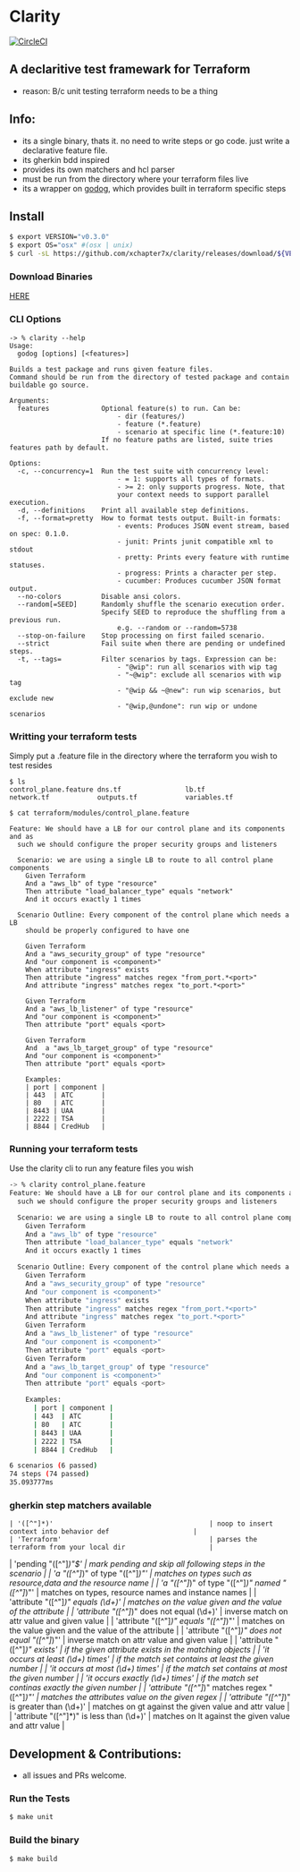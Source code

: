 # Clarity
[![CircleCI](https://circleci.com/gh/xchapter7x/clarity.svg?style=svg)](https://circleci.com/gh/xchapter7x/clarity)

## A declaritive test framewark for Terraform
- reason: B/c unit testing terraform needs to be a thing

## Info:
- its a single binary, thats it. no need to write steps or go code. just write a declarative feature file.
- its gherkin bdd inspired
- provides its own matchers and hcl parser
- must be run from the directory where your terraform files live
- its a wrapper on [godog](https://github.com/DATA-DOG/godog), which provides built in terraform specific steps

## Install

```bash
$ export VERSION="v0.3.0"
$ export OS="osx" #(osx | unix)
$ curl -sL https://github.com/xchapter7x/clarity/releases/download/${VERSION}/clarity_${OS} -o /usr/local/bin/clarity && chmod +x /usr/local/bin/clarity
```

### Download Binaries
[HERE](https://github.com/xchapter7x/clarity/releases/latest)

### CLI Options

```
-> % clarity --help
Usage:
  godog [options] [<features>]

Builds a test package and runs given feature files.
Command should be run from the directory of tested package and contain buildable go source.

Arguments:
  features             Optional feature(s) to run. Can be:
                           - dir (features/)
                           - feature (*.feature)
                           - scenario at specific line (*.feature:10)
                       If no feature paths are listed, suite tries features path by default.

Options:
  -c, --concurrency=1  Run the test suite with concurrency level:
                           - = 1: supports all types of formats.
                           - >= 2: only supports progress. Note, that
                           your context needs to support parallel execution.
  -d, --definitions    Print all available step definitions.
  -f, --format=pretty  How to format tests output. Built-in formats:
                           - events: Produces JSON event stream, based on spec: 0.1.0.
                           - junit: Prints junit compatible xml to stdout
                           - pretty: Prints every feature with runtime statuses.
                           - progress: Prints a character per step.
                           - cucumber: Produces cucumber JSON format output.
  --no-colors          Disable ansi colors.
  --random[=SEED]      Randomly shuffle the scenario execution order.
                       Specify SEED to reproduce the shuffling from a previous run.
                           e.g. --random or --random=5738
  --stop-on-failure    Stop processing on first failed scenario.
  --strict             Fail suite when there are pending or undefined steps.
  -t, --tags=          Filter scenarios by tags. Expression can be:
                           - "@wip": run all scenarios with wip tag
                           - "~@wip": exclude all scenarios with wip tag
                           - "@wip && ~@new": run wip scenarios, but exclude new
                           - "@wip,@undone": run wip or undone scenarios
```

### Writting your terraform tests

Simply put a .feature file in the directory where the terraform you wish to test resides
```gherkin
$ ls
control_plane.feature dns.tf                lb.tf                 network.tf            outputs.tf            variables.tf

$ cat terraform/modules/control_plane.feature

Feature: We should have a LB for our control plane and its components and as
  such we should configure the proper security groups and listeners

  Scenario: we are using a single LB to route to all control plane components
    Given Terraform
    And a "aws_lb" of type "resource"
    Then attribute "load_balancer_type" equals "network"
    And it occurs exactly 1 times

  Scenario Outline: Every component of the control plane which needs a LB
    should be properly configured to have one

    Given Terraform
    And a "aws_security_group" of type "resource"
    And "our component is <component>"
    When attribute "ingress" exists
    Then attribute "ingress" matches regex "from_port.*<port>"
    And attribute "ingress" matches regex "to_port.*<port>"

    Given Terraform
    And a "aws_lb_listener" of type "resource"
    And "our component is <component>"
    Then attribute "port" equals <port>

    Given Terraform
    And  a "aws_lb_target_group" of type "resource"
    And "our component is <component>"
    Then attribute "port" equals <port>

    Examples:
    | port | component |
    | 443  | ATC       |
    | 80   | ATC       |
    | 8443 | UAA       |
    | 2222 | TSA       |
    | 8844 | CredHub   |
```

### Running your terraform tests

Use the clarity cli to run any feature files you wish
```bash
-> % clarity control_plane.feature
Feature: We should have a LB for our control plane and its components and as
  such we should configure the proper security groups and listeners

  Scenario: we are using a single LB to route to all control plane components # control_plane.feature:4
    Given Terraform                                                           # clarity_test.go:15 -> *Match
    And a "aws_lb" of type "resource"                                         # clarity_test.go:16 -> *Match
    Then attribute "load_balancer_type" equals "network"                      # clarity_test.go:19 -> *Match
    And it occurs exactly 1 times                                             # clarity_test.go:24 -> *Match

  Scenario Outline: Every component of the control plane which needs a LB # control_plane.feature:10
    Given Terraform                                                       # clarity_test.go:15 -> *Match
    And a "aws_security_group" of type "resource"                         # clarity_test.go:16 -> *Match
    And "our component is <component>"                                    # clarity_test.go:9 -> noopComment
    When attribute "ingress" exists                                       # clarity_test.go:21 -> *Match
    Then attribute "ingress" matches regex "from_port.*<port>"            # clarity_test.go:25 -> *Match
    And attribute "ingress" matches regex "to_port.*<port>"               # clarity_test.go:25 -> *Match
    Given Terraform                                                       # clarity_test.go:15 -> *Match
    And a "aws_lb_listener" of type "resource"                            # clarity_test.go:16 -> *Match
    And "our component is <component>"                                    # clarity_test.go:9 -> noopComment
    Then attribute "port" equals <port>                                   # clarity_test.go:17 -> *Match
    Given Terraform                                                       # clarity_test.go:15 -> *Match
    And a "aws_lb_target_group" of type "resource"                        # clarity_test.go:16 -> *Match
    And "our component is <component>"                                    # clarity_test.go:9 -> noopComment
    Then attribute "port" equals <port>                                   # clarity_test.go:17 -> *Match

    Examples:
      | port | component |
      | 443  | ATC       |
      | 80   | ATC       |
      | 8443 | UAA       |
      | 2222 | TSA       |
      | 8844 | CredHub   |

6 scenarios (6 passed)
74 steps (74 passed)
35.093777ms
```

### gherkin step matchers available
	| '([^"]*)'                                       | noop to insert context into behavior def                     |
	| 'Terraform'                                     | parses the terraform from your local dir                     |
  | 'pending "([^"]*)"$'                            | mark pending and skip all following steps in the scenario    |
	| 'a "([^"]*)" of type "([^"]*)"'                 | matches on types such as resource,data and the resource name |
	| 'a "([^"]*)" of type "([^"]*)" named "([^"]*)"' | matches on types, resource names and instance names          |
	| 'attribute "([^"]*)" equals (\d+)'              | matches on the value given and the value of the attribute    |
	| 'attribute "([^"]*)" does not equal (\d+)'      | inverse match on attr value and given value                  |
	| 'attribute "([^"]*)" equals "([^"]*)"'          | matches on the value given and the value of the attribute    |
	| 'attribute "([^"]*)" does not equal "([^"]*)"'  | inverse match on attr value and given value                  |
	| 'attribute "([^"]*)" exists'                    | if the given attribute exists in the matching objects        |
	| 'it occurs at least (\d+) times'                | if the match set contains at least the given number          |
	| 'it occurs at most (\d+) times'                 | if the match set contains at most the given number           |
	| 'it occurs exactly (\d+) times'                 | if the match set continas exactly the given number           |
	| 'attribute "([^"]*)" matches regex "([^"]*)"'   | matches the attributes value on the given regex              |
	| 'attribute "([^"]*)" is greater than (\d+)'     | matches on gt against the given value and attr value         |
	| 'attribute "([^"]*)" is less than (\d+)'        | matches on lt against the given value and attr value         |

## Development & Contributions:
- all issues and PRs welcome.


### Run the Tests
```bash
$ make unit
```

### Build the binary
```bash
$ make build
```
